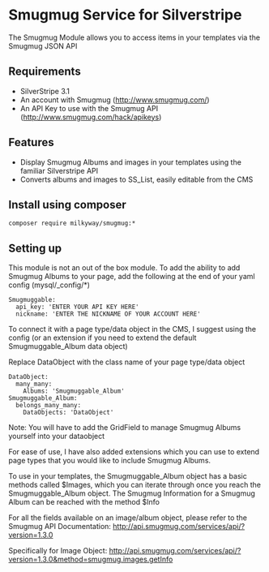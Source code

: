 # Smugmug Service for Silverstripe

The Smugmug Module allows you to access items in your templates via the Smugmug JSON API

## Requirements

*  SilverStripe 3.1
*  An account with Smugmug (http://www.smugmug.com/)
*  An API Key to use with the Smugmug API (http://www.smugmug.com/hack/apikeys)

## Features

*  Display Smugmug Albums and images in your templates using the familiar Silverstripe API
*  Converts albums and images to SS_List, easily editable from the CMS

## Install using composer

```
composer require milkyway/smugmug:*
```

## Setting up

This module is not an out of the box module. To add the ability to add Smugmug Albums to your
page, add the following at the end of your yaml config (mysql/_config/*)

```
Smugmuggable:
  api_key: 'ENTER YOUR API KEY HERE'
  nickname: 'ENTER THE NICKNAME OF YOUR ACCOUNT HERE'
```

To connect it with a page type/data object in the CMS, I suggest using the config (or an extension if you
need to extend the default Smugmuggable_Album data object)

Replace DataObject with the class name of your page type/data object

```
DataObject:
  many_many:
    Albums: 'Smugmuggable_Album'
Smugmuggable_Album:
  belongs_many_many:
    DataObjects: 'DataObject'
```

Note: You will have to add the GridField to manage Smugmug Albums yourself into your dataobject

For ease of use, I have also added extensions which you can use to extend page types that you would
like to include Smugmug Albums.

To use in your templates, the Smugmuggable_Album object has a basic methods called $Images, which you
can iterate through once you reach the Smugmuggable_Album object. The Smugmug Information for a
Smugmug Album can be reached with the method $Info

For all the fields available on an image/album object, please refer to the Smugmug API Documentation:
http://api.smugmug.com/services/api/?version=1.3.0

Specifically for Image Object:
http://api.smugmug.com/services/api/?version=1.3.0&method=smugmug.images.getInfo